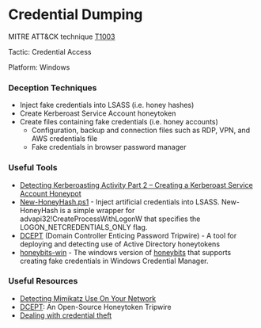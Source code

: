 # Credential Dumping

MITRE ATT&CK technique [T1003](https://attack.mitre.org/wiki/Technique/T1003)

Tactic: Credential Access

Platform: Windows

### Deception Techniques
* Inject fake credentials into LSASS (i.e. honey hashes)
* Create Kerberoast Service Account honeytoken
* Create files containing fake credentials (i.e. honey accounts)
  * Configuration, backup and connection files such as RDP, VPN, and AWS credentials file
  * Fake credentials in browser password manager

### Useful Tools
* [Detecting Kerberoasting Activity Part 2 – Creating a Kerberoast Service Account Honeypot](https://adsecurity.org/?p=3513)
* [New-HoneyHash.ps1](https://github.com/EmpireProject/Empire/blob/master/data/module_source/management/New-HoneyHash.ps1) - Inject artificial credentials into LSASS. New-HoneyHash is a simple wrapper for advapi32!CreateProcessWithLogonW that specifies the LOGON_NETCREDENTIALS_ONLY flag.
* [DCEPT](https://github.com/secureworks/dcept) (Domain Controller Enticing Password Tripwire) - A tool for deploying and detecting use of Active Directory honeytokens
* [honeybits-win](https://github.com/0x4D31/honeybits-win) - The windows version of [honeybits](https://github.com/0x4D31/honeybits) that supports creating fake credentials in Windows Credential Manager.

### Useful Resources
* [Detecting Mimikatz Use On Your Network](https://isc.sans.edu/forums/diary/Detecting+Mimikatz+Use+On+Your+Network/19311/)
* [DCEPT](https://www.secureworks.com/blog/dcept): An Open-Source Honeytoken Tripwire
* [Dealing with credential theft](https://dfirblog.wordpress.com/2015/11/24/protecting-windows-networks-dealing-with-credential-theft/)